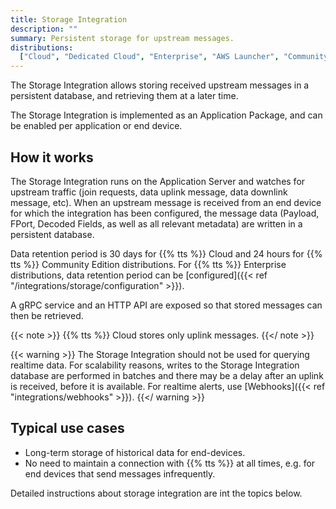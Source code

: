 ```yaml
---
title: Storage Integration
description: ""
summary: Persistent storage for upstream messages.
distributions:
  ["Cloud", "Dedicated Cloud", "Enterprise", "AWS Launcher", "Community"]
---
```


The Storage Integration allows storing received upstream messages in a persistent database, and retrieving them at a later time.

<!--more-->

The Storage Integration is implemented as an Application Package, and can be enabled per application or end device.

## How it works

The Storage Integration runs on the Application Server and watches for upstream traffic (join requests, data uplink message, data downlink message, etc). When an upstream message is received from an end device for which the integration has been configured, the message data (Payload, FPort, Decoded Fields, as well as all relevant metadata) are written in a persistent database.

Data retention period is 30 days for {{% tts %}} Cloud and 24 hours for {{% tts %}} Community Edition distributions. For {{% tts %}} Enterprise distributions, data retention period can be [configured]({{< ref "/integrations/storage/configuration" >}}).

A gRPC service and an HTTP API are exposed so that stored messages can then be retrieved.

{{< note >}} {{% tts %}} Cloud stores only uplink messages. {{</ note >}}

{{< warning >}}
The Storage Integration should not be used for querying realtime data. For scalability reasons, writes to the Storage Integration database are performed in batches and there may be a delay after an uplink is received, before it is available. For realtime alerts, use [Webhooks]({{< ref "integrations/webhooks" >}}).
{{</ warning >}}

## Typical use cases

- Long-term storage of historical data for end-devices.
- No need to maintain a connection with {{% tts %}} at all times, e.g. for end devices that send messages infrequently.

Detailed instructions about storage integration are int the topics below.
